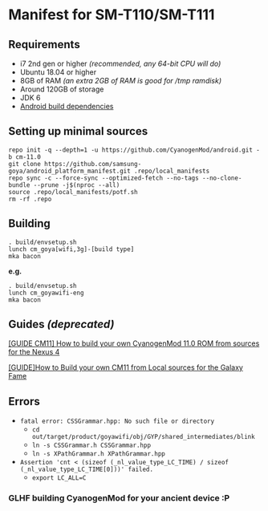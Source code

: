 # Manifest for SM-T110/SM-T111

## Requirements

- i7 2nd gen or higher *(recommended, any 64-bit CPU will do)*
- Ubuntu 18.04 or higher
- 8GB of RAM *(an extra 2GB of RAM is good for /tmp ramdisk)*
- Around 120GB of storage
- JDK 6
- [Android build dependencies](https://source.android.com/setup/build/initializing#setting-up-a-linux-build-environment)

## Setting up minimal sources

```text
repo init -q --depth=1 -u https://github.com/CyanogenMod/android.git -b cm-11.0
git clone https://github.com/samsung-goya/android_platform_manifest.git .repo/local_manifests
repo sync -c --force-sync --optimized-fetch --no-tags --no-clone-bundle --prune -j$(nproc --all)
source .repo/local_manifests/potf.sh
rm -rf .repo
```

## Building

```text
. build/envsetup.sh
lunch cm_goya[wifi,3g]-[build type]
mka bacon
```

**e.g.**

```text
. build/envsetup.sh
lunch cm_goyawifi-eng
mka bacon
```

## Guides *(deprecated)*

[\[GUIDE CM11\] How to build your own CyanogenMod 11.0 ROM from sources for the Nexus 4](https://forum.xda-developers.com/t/guide-cm11-how-to-build-your-own-cyanogenmod-11-0-rom-from-sources-for-the-nexus-4.2515305/)

[\[GUIDE\]How to Build your own CM11 from Local sources for the Galaxy Fame](https://forum.xda-developers.com/t/guide-how-to-build-your-own-cm11-from-local-sources-for-the-galaxy-fame.2875919/)

## Errors

- `fatal error: CSSGrammar.hpp: No such file or directory`
  - `cd out/target/product/goyawifi/obj/GYP/shared_intermediates/blink`
  - `ln -s CSSGrammar.h CSSGrammar.hpp`
  - `ln -s XPathGrammar.h XPathGrammar.hpp`
- `Assertion 'cnt < (sizeof (_nl_value_type_LC_TIME) / sizeof (_nl_value_type_LC_TIME[0]))' failed.`
  - `export LC_ALL=C`

### GLHF building CyanogenMod for your ancient device :P
